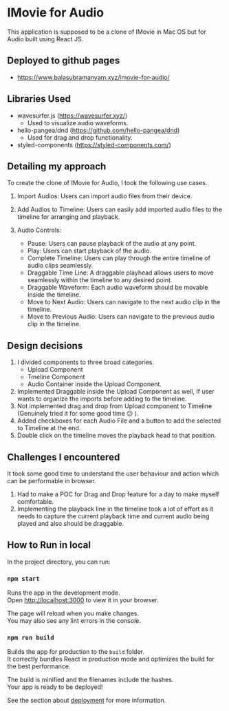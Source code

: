 # IMovie for Audio

This application is supposed to be a clone of IMovie in Mac OS but for Audio built using React JS.

## Deployed to github pages

- https://www.balasubramanyam.xyz/imovie-for-audio/

## Libraries Used

- wavesurfer.js (https://wavesurfer.xyz/)
  - Used to visualize audio waveforms.
- hello-pangea/dnd (https://github.com/hello-pangea/dnd)
  - Used for drag and drop functionality.
- styled-components (https://styled-components.com/)

## Detailing my approach

To create the clone of IMovie for Audio, I took the following use cases.

1. Import Audios: Users can import audio files from their device.

2. Add Audios to Timeline: Users can easily add imported audio files to the timeline for arranging and playback.

3. Audio Controls:

   - Pause: Users can pause playback of the audio at any point.
   - Play: Users can start playback of the audio.
   - Complete Timeline: Users can play through the entire timeline of audio clips seamlessly.
   - Draggable Time Line: A draggable playhead allows users to move seamlessly within the timeline to any desired point.
   - Draggable Waveform: Each audio waveform should be movable inside the timeline.
   - Move to Next Audio: Users can navigate to the next audio clip in the timeline.
   - Move to Previous Audio: Users can navigate to the previous audio clip in the timeline.

## Design decisions

1. I divided components to three broad categories.
   - Upload Component
   - Tmeline Component
   - Audio Container inside the Upload Component.
2. Implemented Draggable inside the Upload Component as well, If user wants to organize the imports before adding to the timeline.
3. Not implemented drag and drop from Upload component to Timeline (Genuinely tried it for some good time 😕 ).
4. Added checkboxes for each Audio File and a button to add the selected to Timeline at the end.
5. Double click on the timeline moves the playback head to that position.

## Challenges I encountered

It took some good time to understand the user behaviour and action which can be performable in browser.

1. Had to make a POC for Drag and Drop feature for a day to make myself comfortable.
2. Implementing the playback line in the timeline took a lot of effort as it needs to capture the current playback time and current audio being played and also should be draggable.

## How to Run in local

In the project directory, you can run:

### `npm start`

Runs the app in the development mode.\
Open [http://localhost:3000](http://localhost:3000) to view it in your browser.

The page will reload when you make changes.\
You may also see any lint errors in the console.

### `npm run build`

Builds the app for production to the `build` folder.\
It correctly bundles React in production mode and optimizes the build for the best performance.

The build is minified and the filenames include the hashes.\
Your app is ready to be deployed!

See the section about [deployment](https://facebook.github.io/create-react-app/docs/deployment) for more information.
